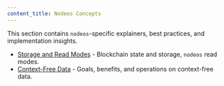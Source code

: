 ```yaml
---
content_title: Nodeos Concepts
---
```


This section contains `nodeos`-specific explainers, best practices, and implementation insights.

* [Storage and Read Modes](05_storage-and-read-modes.md) - Blockchain state and storage, `nodeos` read modes.
* [Context-Free Data](10_context-free-data/index.md) - Goals, benefits, and operations on context-free data.
